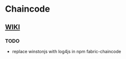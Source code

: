 # Chaincode



## [WIKI](https://github.com/davidkhala/chaincode/wiki)
### TODO
- replace winstonjs with log4js in npm fabric-chaincode
